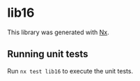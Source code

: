 # lib16

This library was generated with [Nx](https://nx.dev).

## Running unit tests

Run `nx test lib16` to execute the unit tests.
